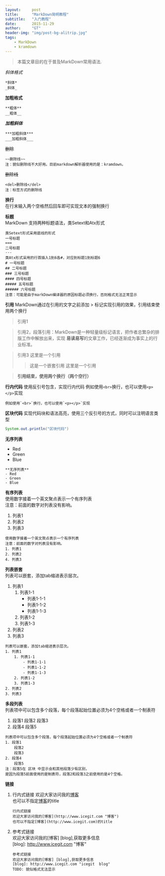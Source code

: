 ```yaml
---
layout:     post
title:      "MarkDown简明教程"
subtitle:   "入门教程"
date:       2015-11-29
author:     "GT"
header-img: "img/post-bg-alitrip.jpg"
tags:
    - MarkDown
    - kramdown
---
```

> 本篇文章目的在于普及MarkDown常用语法.

*斜体格式*

```
*斜体*   
_斜体_
```

**加粗格式**

```
**粗体**
__粗体__
```

***加粗斜体***

```
***加粗斜体***
___加粗斜体___
```

~~删除~~

```
~~删除线~~  
注：貌似删除线不大好用。目前markdown解析器使用的是：kramdown。
```

<del>删除线</del>  

```
<del>删除线</del>  
注：标签方式的删除线
```

**换行**  
在行末输入两个空格然后回车即可实现文本的强制换行

**标题**  
MarkDown 支持两种标题语法，类Setext和Atx形式  

```
类Setext形式采用底线的形式
一号标题
===
二号标题
---
类Atx形式采用的行首插入1到6各#，对应到标题1到标题6
# 一号标题
## 二号标题
### 三号标题
#### 四号标题
##### 五号标题
###### 六号标题
注意：可能是由于markDown编译器的原因标题必须换行，否则格式无法正常显示
```
**引用**
MarkDown通过在引用的文字之前添加 > 标记实现引用的效果，引用结束使用两个换行

> 引用1

> 引用2，段落引用：MarkDown是一种轻量级标记语言，把作者总繁杂的排版工作中解放出来，实现 **易读易写**的文章工作，已经逐渐成为事实上的行业标准。

> 引用3
> 这里是一个引用
> > 这是一个嵌套引用
> 这里是一个引用

> **引用结束，使用两个换行（两个空行）**

**行内代码**
使用反引号包含，实现行内代码
例如使用`<br>`换行，也可以使用`<p></p>`实现
```
例如使用`<br>`换行，也可以使用`<p></p>`实现
```

**区块代码**
实现代码块和语法高亮，使用三个反引号的方式，同时可以注明语言类型

```java  
System.out.println("区块代码")
```

**无序列表**

- Red
- Green
- Blue

```
**无序列表**
- Red  
- Green  
- Blue
```

**有序列表**  
使用数字接着一个英文聚点表示一个有序列表  
注意：前面的数字对列表没有影响。

1. 列表1
2. 列表2
4. 列表3

```
使用数字接着一个英文聚点表示一个有序列表
注意：前面的数字对列表没有影响。
1. 列表1
2. 列表2
4. 列表3
```

**列表嵌套**  
列表可以嵌套，添加tab缩进表示层次。

1. 列表1
	1. 列表1-1
		- 列表1-1-1
		- 列表1-1-2
		- 列表1-1-3
	2. 列表1-2
	3. 列表1-3
2. 列表2
3. 列表3

```
列表可以嵌套，添加tab缩进表示层次。
1. 列表1
	1. 列表1-1
		- 列表1-1-1
		- 列表1-1-2
		- 列表1-1-3
	2. 列表1-2
	3. 列表1-3
2. 列表2
3. 列表3
```

**多段列表**  
列表项中可以包含多个段落，每个段落起始位置必须为4个空格或者一个制表符  

1. 段落1
    段落2
    段落3
2. 段落4
	段落5

```
列表项中可以包含多个段落，每个段落起始位置必须为4个空格或者一个制表符  
1. 段落1
    段落2
    段落3
2. 段落4
	段落5  
注：段落5在 区块 中显示会和其他段落少有区别，  
是因为段落5前面使用的是制表符，段落2和段落3之前使用的是4个空格。
```

 **链接**  

1. 行内式链接
	欢迎大家访问我的[博客](http://www.icegit.com "博客")  
	也可以不指定[博客](http://www.icegit.com)的title  
	
	```
    行内式链接  
    欢迎大家访问我的[博客](http://www.icegit.com "博客")  
    也可以不指定[博客](http://www.icegit.com)的title
	``` 
2. 参考式链接   
	欢迎大家访问我的[博客] [blog],获取更多信息  
	[blog]: http://www.icegit.com "博客"  
	
	```
	参考式链接  
	欢迎大家访问我的[博客] [blog],获取更多信息 
	[blog]: http://www.icegit.com "icegit  blog"
	TODO: 貌似格式无法显示
	```




